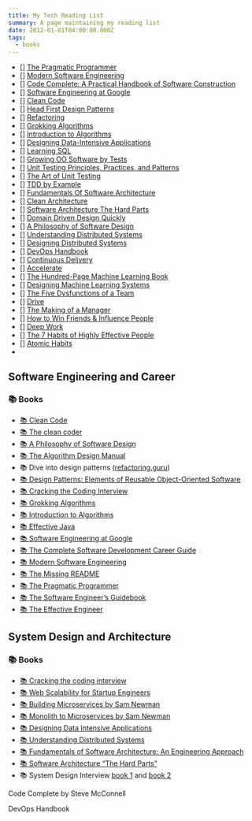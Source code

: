 ```yaml
---
title: My Tech Reading List
summary: A page maintaining my reading list
date: 2012-01-01T04:00:00.000Z
tags:
  - books
---
```


* \[] [The Pragmatic Programmer](https://github.com/vordimous/books/blob/master/the-pragmatic-programmer.pdf)
* \[] [Modern Software Engineering](https://amzn.to/3kqZaQ6)
* \[] [Code Complete: A Practical Handbook of Software Construction](https://amzn.to/3wH6FZf)
* \[] [Software Engineering at Google](https://abseil.io/resources/swe-book)
* \[] [Clean Code](https://amzn.to/3KyVoyV)
* \[] [Head First Design Patterns](https://amzn.to/3Kzq2YX)
* \[] [Refactoring](https://amzn.to/3m8bAgo)
* \[] [Grokking Algorithms](https://amzn.to/3ksUw4e)
* \[] [Introduction to Algorithms](https://www.amazon.com/Introduction-Algorithms-fourth-Thomas-Cormen/dp/026204630X)
* \[] [Designing Data-Intensive Applications](https://amzn.to/41uO65o)
* \[] [Learning SQL](http://www.r-5.org/files/books/computers/languages/sql/mysql/Alan_Beaulieu-Learning_SQL-EN.pdf)
* \[] [Growing OO Software by Tests](https://amzn.to/3xRVaeB)
* \[] [Unit Testing Principles, Practices, and Patterns](https://amzn.to/3ZBZYAJ)
* \[] [The Art of Unit Testing](https://amzn.to/3kr7m2K)
* \[] [TDD by Example](https://amzn.to/3EEHwiC)
* \[] [Fundamentals Of Software Architecture](https://amzn.to/3xQ1EuD)
* \[] [Clean Architecture](https://amzn.to/3ERwsPw)
* \[] [Software Architecture The Hard Parts](https://amzn.to/3Zmg15r)
* \[] [Domain Driven Design Quickly](https://www.infoq.com/minibooks/domain-driven-design-quickly/)
* \[] [A Philosophy of Software Design](https://amzn.to/3IopUZm)
* \[] [Understanding Distributed Systems](https://amzn.to/3XZOFkG)
* \[] [Designing Distributed Systems](https://azure.microsoft.com/mediahandler/files/resourcefiles/designing-distributed-systems/Designing_Distributed_Systems.pdf)
* \[] [DevOps Handbook](https://amzn.to/3m4iJ16)
* \[] [Continuous Delivery](https://amzn.to/3ECoVUo)
* \[] [Accelerate](https://amzn.to/3StOug6)
* \[] [The Hundred-Page Machine Learning Book](https://amzn.to/3Y1SIwN)
* \[] [Designing Machine Learning Systems](https://amzn.to/3UGED8a)
* \[] [The Five Dysfunctions of a Team](https://amzn.to/3Z20fwW)
* \[] [Drive](https://amzn.to/3EZTALR)
* \[] [The Making of a Manager](https://amzn.to/3PB9Vvv)
* \[] [How to Win Friends & Influence People](https://amzn.to/3V0j2cw)
* \[] [Deep Work](https://amzn.to/4a2y8mT)
* \[] [The 7 Habits of Highly Effective People](https://amzn.to/4beN15V)
* \[] [Atomic Habits](https://amzn.to/3Kjody5)
*

## Software Engineering and Career

### 📚 Books

* [📚 Clean Code](https://amzn.to/3E8MMhw)
* [📚 The clean coder](https://amzn.to/4jk2C83)
* [📚 A Philosophy of Software Design](https://amzn.to/3E9BKsw)
* [📚 The Algorithm Design Manual](https://amzn.to/421tdRA)
* 📚 Dive into design patterns ([refactoring.guru](https://refactoring.guru/))
* [📚 Design Patterns: Elements of Reusable Object-Oriented Software](https://amzn.to/44aJYuU)
* [📚 Cracking the Coding Interview](https://amzn.to/3G9ccMv)
* [📚 Grokking Algorithms](https://amzn.to/4iWqxdP)
* [📚 Introduction to Algorithms](https://amzn.to/3G7KpvT)
* [📚 Effective Java](https://amzn.to/42rObrQ)
* [📚 Software Engineering at Google](https://amzn.to/42j9FH2)
* [📚 The Complete Software Development Career Guide](https://amzn.to/3EkexDP)
* [📚 Modern Software Engineering](https://amzn.to/4jhd1kC)
* [📚 The Missing README](https://amzn.to/4iV22h0)
* [📚 The Pragmatic Programmer](https://amzn.to/3YeWG88)
* [📚 The Software Engineer’s Guidebook](https://amzn.to/4jhVHMt)
* [📚 The Effective Engineer](https://amzn.to/41ZHqOL)

## System Design and Architecture

### 📚 Books

* [📚 Cracking the coding interview](https://amzn.to/42wOdQ8)
* [📚 Web Scalability for Startup Engineers](https://amzn.to/4lja3hw)
* [📚 Building Microservices by Sam Newman](https://amzn.to/44jOlDQ)
* [📚 Monolith to Microservices by Sam Newman](https://amzn.to/4ck0drz)
* [📚 Designing Data Intensive Applications](https://amzn.to/3DW4ZPv)
* [📚 Understanding Distributed Systems](https://amzn.to/4hYcH9v)
* [📚 Fundamentals of Software Architecture: An Engineering Approach](https://amzn.to/3EbjhM7)
* [📚 Software Architecture “The Hard Parts”](https://amzn.to/43HkIwe)
* 📚 System Design Interview [book 1](https://amzn.to/4iX3EHh) and [book 2](https://amzn.to/420ty6Z)

Code Complete by Steve McConnell

DevOps Handbook

